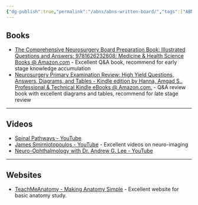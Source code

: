 ```yaml
---
{"dg-publish":true,"permalink":"/abns/abns-written-board/","tags":["ABNS"],"created":"","updated":""}
---
```




## Books
- [The Comprehensive Neurosurgery Board Preparation Book: Illustrated Questions and Answers: 9781626232808: Medicine & Health Science Books @ Amazon.com](https://www.amazon.com/Comprehensive-Neurosurgery-Board-Preparation-Book/dp/1626232806/ref=sr_1_fkmr1_2?crid=JTEBG8SGK5JA&keywords=neurosurgery+book+exam+comprehensive&qid=1678401456&sprefix=neurosurgery+book+exam+comprehensive%2Caps%2C97&sr=8-2-fkmr1&ufe=app_do%3Aamzn1.fos.006c50ae-5d4c-4777-9bc0-4513d670b6bc) - Excellent Q&A book, recommend for early stage knowledge accumulation
- [Neurosurgery Primary Examination Review: High Yield Questions, Answers, Diagrams, and Tables - Kindle edition by Hanna, Amgad S.. Professional & Technical Kindle eBooks @ Amazon.com.](https://www.amazon.com/Neurosurgery-Primary-Examination-Review-Questions-ebook/dp/B07LC48L4V/ref=sr_1_19?crid=2GL4PK63E0XOZ&keywords=neurosurgery+book+exam&qid=1678401396&sprefix=neurosurgery+book+exam%2Caps%2C95&sr=8-19) - Q&A review book with excellent diagrams and tables, recommend for late stage review

---

## Videos
- [Spinal Pathways - YouTube](https://www.youtube.com/playlist?list=PLzl4lgX_3Rvd2qvXgHrGhwGg7AI4_DWpr)
- [James Smirniotopoulos - YouTube](https://www.youtube.com/@JamesSmirniotopoulos/videos) - Excellent videos on neuro-imaging
- [Neuro-Ophthalmology with Dr. Andrew G. Lee - YouTube](https://www.youtube.com/@Neuro-OphthalmologywithDrAndre)

---

## Websites
- [TeachMeAnatomy - Making Anatomy Simple](https://teachmeanatomy.info/) -  Excellent website for basic anatomy study.